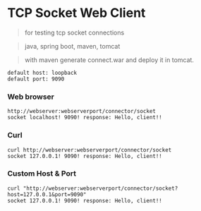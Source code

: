# TCP Socket Web Client
> for testing tcp socket connections

> java, spring boot, maven, tomcat

> with maven generate connect.war and deploy it in tomcat.

```
default host: loopback
default port: 9090
```

### Web browser
```
http://webserver:webserverport/connector/socket
socket localhost! 9090! response: Hello, client!!
```
### Curl
```
curl http://webserver:webserverport/connector/socket
socket 127.0.0.1! 9090! response: Hello, client!!
```
### Custom Host & Port
```
curl "http://webserver:webserverport/connector/socket?host=127.0.0.1&port=9090"
socket 127.0.0.1! 9090! response: Hello, client!!
```

